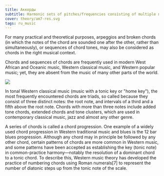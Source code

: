 ```yaml
---
title: Аккорды
subtitle: Harmonic sets of pitches/frequencies consisting of multiple notes that are heard as if sounding simultaneously
cover: theory/am7-res.svg
tags: ru_music
---
```


For many practical and theoretical purposes, arpeggios and broken chords (in which the notes of the chord are sounded one after the other, rather than simultaneously), or sequences of chord tones, may also be considered as chords in the right musical context.

Chords and sequences of chords are frequently used in modern West African and Oceanic music, Western classical music, and Western popular music; yet, they are absent from the music of many other parts of the world.


<img src="/media/theory/am7-res.svg">

In tonal Western classical music (music with a tonic key or "home key"), the most frequently encountered chords are triads, so called because they consist of three distinct notes: the root note, and intervals of a third and a fifth above the root note. Chords with more than three notes include added tone chords, extended chords and tone clusters, which are used in contemporary classical music, jazz and almost any other genre.

A series of chords is called a chord progression. One example of a widely used chord progression in Western traditional music and blues is the 12 bar blues progression. Although any chord may in principle be followed by any other chord, certain patterns of chords are more common in Western music, and some patterns have been accepted as establishing the key (tonic note) in common-practice harmony—notably the resolution of a dominant chord to a tonic chord. To describe this, Western music theory has developed the practice of numbering chords using Roman numerals[7] to represent the number of diatonic steps up from the tonic note of the scale. 

